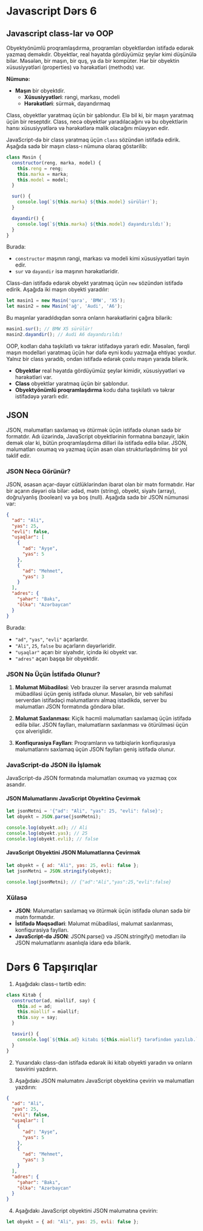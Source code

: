 # Javascript Dərs 6

## Javascript class-lar və OOP

Obyektyönümlü proqramlaşdırma, proqramları obyektlərdən istifadə edərək yazmaq deməkdir. Obyektlər, real həyatda gördüyümüz şeylər kimi düşünülə bilər. Məsələn, bir maşın, bir quş, ya da bir kompüter. Hər bir obyektin xüsusiyyətləri (properties) və hərəkətləri (methods) var.

**Nümunə:**

- **Maşın** bir obyektdir.
  - **Xüsusiyyətləri**: rəngi, markası, modeli
  - **Hərəkətləri**: sürmək, dayandırmaq

Class, obyektlər yaratmaq üçün bir şablondur. Elə bil ki, bir maşın yaratmaq üçün bir reseptdir. Class, necə obyektlər yaradılacağını və bu obyektlərin hansı xüsusiyyətlərə və hərəkətlərə malik olacağını müəyyən edir.

JavaScript-də bir class yaratmaq üçün `class` sözündən istifadə edirik. Aşağıda sadə bir maşın class-ı nümunə olaraq göstərilib:

```javascript
class Masin {
  constructor(reng, marka, model) {
    this.reng = reng;
    this.marka = marka;
    this.model = model;
  }

  sur() {
    console.log(`${this.marka} ${this.model} sürülür!`);
  }

  dayandir() {
    console.log(`${this.marka} ${this.model} dayandırıldı!`);
  }
}
```

Burada:
- `constructor` maşının rəngi, markası və modeli kimi xüsusiyyətləri təyin edir.
- `sur` və `dayandir` isə maşının hərəkətləridir.

Class-dan istifadə edərək obyekt yaratmaq üçün `new` sözündən istifadə edirik. Aşağıda iki maşın obyekti yaradılır:

```javascript
let masin1 = new Masin('qara', 'BMW', 'X5');
let masin2 = new Masin('ağ', 'Audi', 'A6');
```

Bu maşınlar yaradıldıqdan sonra onların hərəkətlərini çağıra bilərik:

```javascript
masin1.sur(); // BMW X5 sürülür!
masin2.dayandir(); // Audi A6 dayandırıldı!
```

OOP, kodları daha təşkilatlı və təkrar istifadəyə yararlı edir. Məsələn, fərqli maşın modelləri yaratmaq üçün hər dəfə eyni kodu yazmağa ehtiyac yoxdur. Yalnız bir class yaradıb, ondan istifadə edərək çoxlu maşın yarada bilərik.

- **Obyektlər** real həyatda gördüyümüz şeylər kimidir, xüsusiyyətləri və hərəkətləri var.
- **Class** obyektlər yaratmaq üçün bir şablondur.
- **Obyektyönümlü proqramlaşdırma** kodu daha təşkilatlı və təkrar istifadəyə yararlı edir.


## JSON 

JSON, məlumatları saxlamaq və ötürmək üçün istifadə olunan sadə bir formatdır. Adı üzərində, JavaScript obyektlərinin formatına bənzəyir, lakin demək olar ki, bütün proqramlaşdırma dilləri ilə istifadə edilə bilər. JSON, məlumatları oxumaq və yazmaq üçün asan olan strukturlaşdırılmış bir yol təklif edir.

### JSON Necə Görünür?

JSON, əsasən açar-dəyər cütlüklərindən ibarət olan bir mətn formatıdır. Hər bir açarın dəyəri ola bilər: ədəd, mətn (string), obyekt, siyahı (array), doğru/yanlış (boolean) və ya boş (null). Aşağıda sadə bir JSON nümunəsi var:

```json
{
  "ad": "Ali",
  "yas": 25,
  "evli": false,
  "uşaqlar": [
    {
      "ad": "Ayşe",
      "yas": 5
    },
    {
      "ad": "Mehmet",
      "yas": 3
    }
  ],
  "adres": {
    "şəhər": "Bakı",
    "ölkə": "Azərbaycan"
  }
}
```

Burada:
- `"ad"`, `"yas"`, `"evli"` açarlardır.
- `"Ali"`, `25`, `false` bu açarların dəyərləridir.
- `"uşaqlar"` açarı bir siyahıdır, içində iki obyekt var.
- `"adres"` açarı başqa bir obyektdir.

### JSON Nə Üçün İstifadə Olunur?

1. **Məlumat Mübadiləsi**: Veb brauzer ilə server arasında məlumat mübadiləsi üçün geniş istifadə olunur. Məsələn, bir veb səhifəsi serverdən istifadəçi məlumatlarını almaq istədikdə, server bu məlumatları JSON formatında göndərə bilər.

2. **Məlumat Saxlanması**: Kiçik həcmli məlumatları saxlamaq üçün istifadə edilə bilər. JSON faylları, məlumatların saxlanması və ötürülməsi üçün çox əlverişlidir.

3. **Konfiqurasiya Faylları**: Proqramların və tətbiqlərin konfiqurasiya məlumatlarını saxlamaq üçün JSON faylları geniş istifadə olunur.

### JavaScript-də JSON ilə İşləmək

JavaScript-də JSON formatında məlumatları oxumaq və yazmaq çox asandır.

#### JSON Məlumatlarını JavaScript Obyektinə Çevirmək

```javascript
let jsonMetni = '{"ad": "Ali", "yas": 25, "evli": false}';
let obyekt = JSON.parse(jsonMetni);

console.log(obyekt.ad); // Ali
console.log(obyekt.yas); // 25
console.log(obyekt.evli); // false
```

#### JavaScript Obyektini JSON Məlumatlarına Çevirmək

```javascript
let obyekt = { ad: "Ali", yas: 25, evli: false };
let jsonMetni = JSON.stringify(obyekt);

console.log(jsonMetni); // {"ad":"Ali","yas":25,"evli":false}
```

### Xülasə

- **JSON**: Məlumatları saxlamaq və ötürmək üçün istifadə olunan sadə bir mətn formatıdır.
- **İstifadə Məqsədləri**: Məlumat mübadiləsi, məlumat saxlanması, konfiqurasiya faylları.
- **JavaScript-də JSON**: JSON.parse() və JSON.stringify() metodları ilə JSON məlumatlarını asanlıqla idarə edə bilərik.

# Dərs 6 Tapşırıqlar

1. Aşağıdakı class-ı tərtib edin:

```javascript
class Kitab {
  constructor(ad, müəllif, say) {
    this.ad = ad;
    this.müəllif = müəllif;
    this.say = say;
  }

  təsvir() {
    console.log(`${this.ad} kitabı ${this.müəllif} tərəfindən yazılıb.`);
  }
}
```

2. Yuxarıdakı class-dan istifadə edərək iki kitab obyekti yaradın və onların təsvirini yazdırın.

3. Aşağıdakı JSON məlumatını JavaScript obyektinə çevirin və məlumatları yazdırın:

```json
{
  "ad": "Ali",
  "yas": 25,
  "evli": false,
  "uşaqlar": [
    {
      "ad": "Ayşe",
      "yas": 5
    },
    {
      "ad": "Mehmet",
      "yas": 3
    }
  ],
  "adres": {
    "şəhər": "Bakı",
    "ölkə": "Azərbaycan"
  }
}
```

4. Aşağıdakı JavaScript obyektini JSON məlumatına çevirin:

```javascript
let obyekt = { ad: "Ali", yas: 25, evli: false };
```